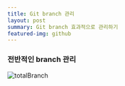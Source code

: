 ```yaml
---
title: Git branch 관리
layout: post
summary: Git branch 효과적으로 관리하기
featured-img: github
---
```


### 전반적인 branch 관리
![totalBranch](https://gmlwjd9405.github.io/images/types-of-git-branch/total-branch.png)
